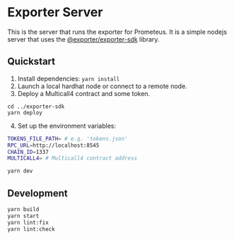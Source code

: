 # Exporter Server

This is the server that runs the exporter for Prometeus. It is a simple nodejs server that uses the [@exporter/exporter-sdk](../exporter-sdk/README.md) library.

## Quickstart

1. Install dependencies: `yarn install`
2. Launch a local hardhat node or connect to a remote node.
3. Deploy a Multicall4 contract and some token.
```
cd ../exporter-sdk
yarn deploy
```
4. Set up the environment variables:

```bash
TOKENS_FILE_PATH= # e.g. 'tokens.json'
RPC_URL=http://localhost:8545
CHAIN_ID=1337
MULTICALL4= # Multicall4 contract address
```

```bash
yarn dev
```

## Development

```bash
yarn build
yarn start
yarn lint:fix
yarn lint:check
```
